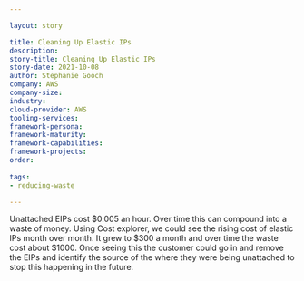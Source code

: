 ```yaml
---

layout: story

title: Cleaning Up Elastic IPs
description:
story-title: Cleaning Up Elastic IPs
story-date: 2021-10-08
author: Stephanie Gooch
company: AWS
company-size: 
industry: 
cloud-provider: AWS
tooling-services:
framework-persona:
framework-maturity: 
framework-capabilities:
framework-projects:
order:
 
tags:
- reducing-waste

---
```


Unattached EIPs cost $0.005 an hour. Over time this can compound into a waste of money. Using Cost explorer, we could see the rising cost of elastic IPs month over month. It grew to $300 a month and over time the waste cost about $1000. Once seeing this the customer could go in and remove the EIPs and identify the source of the where they were being unattached to stop this happening in the future. 

